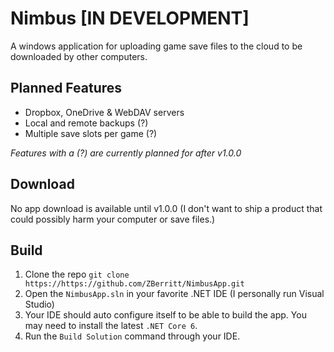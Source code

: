 # Nimbus [IN DEVELOPMENT]
A windows application for uploading game save files to the cloud to be downloaded by other computers.

## Planned Features
* Dropbox, OneDrive & WebDAV servers
* Local and remote backups (?)
* Multiple save slots per game (?)

*Features with a (?) are currently planned for after v1.0.0*

## Download
No app download is available until v1.0.0 (I don't want to ship a product that could possibly harm your computer or save files.)

## Build
1. Clone the repo `git clone https://https://github.com/ZBerritt/NimbusApp.git`
2. Open the `NimbusApp.sln` in your favorite .NET IDE (I personally run Visual Studio)
3. Your IDE should auto configure itself to be able to build the app. You may need to install the latest `.NET Core 6`.
4. Run the `Build Solution` command through your IDE.

